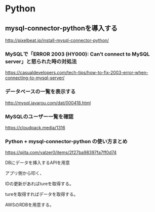 # Python
## mysql-connector-pythonを導入する
http://pixelbeat.jp/install-mysql-connector-python/

### MySQLで「ERROR 2003 (HY000): Can’t connect to MySQL server」と怒られた時の対処法
https://casualdevelopers.com/tech-tips/how-to-fix-2003-error-when-connecting-to-mysql-server/

### データベースの一覧を表示する
http://mysql.javarou.com/dat/000418.html

### MySQLのユーザー一覧を確認
https://cloudpack.media/1316

### Python + mysql-connector-python の使い方まとめ
https://qiita.com/valzer0/items/2f27ba98397fa7ff0d74

DBにデータを挿入するAPIを用意

アプリ側から叩く、

IDの更新があればtureを取得する。

tureを取得すればデータを取得する。

AWSのRDBを用意する。
